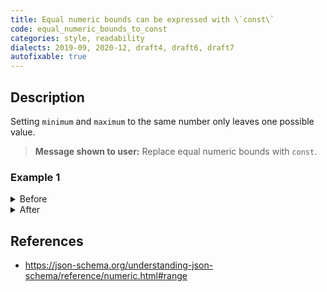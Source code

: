 ```yaml
---
title: Equal numeric bounds can be expressed with \`const\`
code: equal_numeric_bounds_to_const
categories: style, readability
dialects: 2019-09, 2020-12, draft4, draft6, draft7
autofixable: true
---
```


## Description
Setting `minimum` and `maximum` to the same number only leaves one possible value.

> **Message shown to user:**
> Replace equal numeric bounds with `const`.

### Example 1
<details><summary>Before</summary>

```json
{
  "type": "number",
  "maximum": 5,
  "minimum": 5
}
```
</details>

<details><summary>After</summary>

```json
{
  "type": "number",
  "const": 5
}
```
</details>

## References
* <https://json-schema.org/understanding-json-schema/reference/numeric.html#range>
